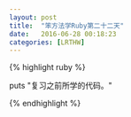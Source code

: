 ```yaml
---
layout: post
title:  "笨方法学Ruby第二十二天"
date:   2016-06-28 00:18:23
categories: [LRTHW]
---
```


{% highlight ruby %}


puts "复习之前所学的代码。"

{% endhighlight %}


